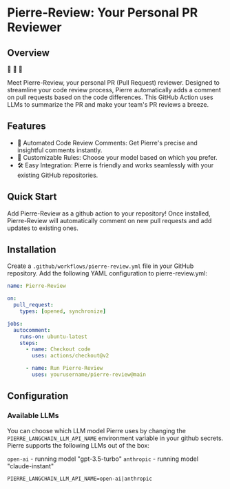 # Pierre-Review: Your Personal PR Reviewer

## Overview

🥖 🥖 🥖

Meet Pierre-Review, your personal PR (Pull Request) reviewer. Designed to streamline your code review process, Pierre automatically adds a comment on pull requests based on the code differences. This GitHub Action uses LLMs to summarize the PR and make your team's PR reviews a breeze.

## Features

- 🤖 Automated Code Review Comments: Get Pierre's precise and insightful comments instantly.
- 📝 Customizable Rules: Choose your model based on which you prefer.
- 🛠️ Easy Integration: Pierre is friendly and works seamlessly with your existing GitHub repositories.

## Quick Start

Add Pierre-Review as a github action to your repository! Once installed, Pierre-Review will automatically comment on new pull requests and add updates to existing ones.

## Installation

Create a `.github/workflows/pierre-review.yml` file in your GitHub repository.
Add the following YAML configuration to pierre-review.yml:

```yaml
name: Pierre-Review

on:
  pull_request:
    types: [opened, synchronize]

jobs:
  autocomment:
    runs-on: ubuntu-latest
    steps:
      - name: Checkout code
        uses: actions/checkout@v2

      - name: Run Pierre-Review
        uses: yourusername/pierre-review@main
```

## Configuration

### Available LLMs

You can choose which LLM model Pierre uses by changing the `PIERRE_LANGCHAIN_LLM_API_NAME` environment variable in your github secrets. Pierre supports the following LLMs out of the box:

`open-ai` - running model "gpt-3.5-turbo"
`anthropic` - running model "claude-instant"

```
PIERRE_LANGCHAIN_LLM_API_NAME=open-ai|anthropic
```
